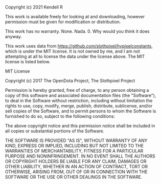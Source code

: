 Copyright (c) 2021 Kendell R

This work is available freely for looking at and downloading,
however permission must be given for modification or distribution.


This work has no warranty. None. Nada. 0. Why would you think it does anyway.


This work uses data from https://github.com/slothpixel/hypixelconstants, which is under the
MIT license. It is not owned by me, and I am not attempting at all to
license the data under the license above. The MIT license is listed below.

MIT License

Copyright (c) 2017 The OpenDota Project, The Slothpixel Project

Permission is hereby granted, free of charge, to any person obtaining a copy
of this software and associated documentation files (the "Software"), to deal
in the Software without restriction, including without limitation the rights
to use, copy, modify, merge, publish, distribute, sublicense, and/or sell
copies of the Software, and to permit persons to whom the Software is
furnished to do so, subject to the following conditions:

The above copyright notice and this permission notice shall be included in all
copies or substantial portions of the Software.

THE SOFTWARE IS PROVIDED "AS IS", WITHOUT WARRANTY OF ANY KIND, EXPRESS OR
IMPLIED, INCLUDING BUT NOT LIMITED TO THE WARRANTIES OF MERCHANTABILITY,
FITNESS FOR A PARTICULAR PURPOSE AND NONINFRINGEMENT. IN NO EVENT SHALL THE
AUTHORS OR COPYRIGHT HOLDERS BE LIABLE FOR ANY CLAIM, DAMAGES OR OTHER
LIABILITY, WHETHER IN AN ACTION OF CONTRACT, TORT OR OTHERWISE, ARISING FROM,
OUT OF OR IN CONNECTION WITH THE SOFTWARE OR THE USE OR OTHER DEALINGS IN THE
SOFTWARE.
